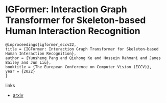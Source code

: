 # IGFormer: Interaction Graph Transformer for Skeleton-based Human Interaction Recognition

```
@inproceedings{igformer_eccv22,
title = {IGFormer: Interaction Graph Transformer for Skeleton-based Human Interaction Recognition},
author = {Yunsheng Pang and Qiuhong Ke and Hossein Rahmani and James Bailey and Jun Liu},
booktitle = {The European Conference on Computer Vision (ECCV)},
year = {2022}
}
```

links
- [arxiv](https://arxiv.org/abs/2207.12100)
